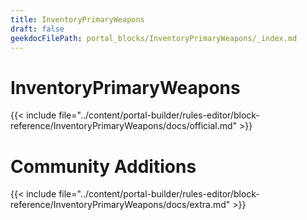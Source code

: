 ```yaml
---
title: InventoryPrimaryWeapons
draft: false
geekdocFilePath: portal_blocks/InventoryPrimaryWeapons/_index.md
---
```

# InventoryPrimaryWeapons
{{< include file="../content/portal-builder/rules-editor/block-reference/InventoryPrimaryWeapons/docs/official.md" >}}

# Community Additions

{{< include file="../content/portal-builder/rules-editor/block-reference/InventoryPrimaryWeapons/docs/extra.md" >}}